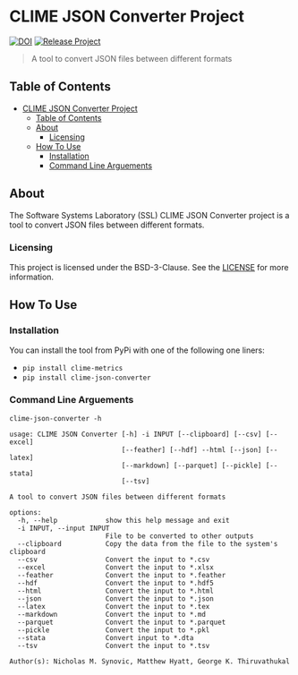# CLIME JSON Converter Project

[![DOI](https://zenodo.org/badge/406267900.svg)](https://zenodo.org/badge/latestdoi/406267900)
[![Release Project](https://github.com/SoftwareSystemsLaboratory/clime-json-converter/actions/workflows/release.yml/badge.svg)](https://github.com/SoftwareSystemsLaboratory/clime-json-converter/actions/workflows/release.yml)

> A tool to convert JSON files between different formats

## Table of Contents

- [CLIME JSON Converter Project](#clime-json-converter-project)
  - [Table of Contents](#table-of-contents)
  - [About](#about)
    - [Licensing](#licensing)
  - [How To Use](#how-to-use)
    - [Installation](#installation)
    - [Command Line Arguements](#command-line-arguements)

## About

The Software Systems Laboratory (SSL) CLIME JSON Converter project is a tool to convert JSON files between different formats.

### Licensing

This project is licensed under the BSD-3-Clause. See the [LICENSE](LICENSE) for more information.

## How To Use

### Installation

You can install the tool from PyPi with one of the following one liners:

- `pip install clime-metrics`
- `pip install clime-json-converter`

### Command Line Arguements

`clime-json-converter -h`

``` shell
usage: CLIME JSON Converter [-h] -i INPUT [--clipboard] [--csv] [--excel]
                            [--feather] [--hdf] --html [--json] [--latex]
                            [--markdown] [--parquet] [--pickle] [--stata]
                            [--tsv]

A tool to convert JSON files between different formats

options:
  -h, --help            show this help message and exit
  -i INPUT, --input INPUT
                        File to be converted to other outputs
  --clipboard           Copy the data from the file to the system's clipboard
  --csv                 Convert the input to *.csv
  --excel               Convert the input to *.xlsx
  --feather             Convert the input to *.feather
  --hdf                 Convert the input to *.hdf5
  --html                Convert the input to *.html
  --json                Convert the input to *.json
  --latex               Convert the input to *.tex
  --markdown            Convert the input to *.md
  --parquet             Convert the input to *.parquet
  --pickle              Convert the input to *.pkl
  --stata               Convert input to *.dta
  --tsv                 Convert the input to *.tsv

Author(s): Nicholas M. Synovic, Matthew Hyatt, George K. Thiruvathukal
```
